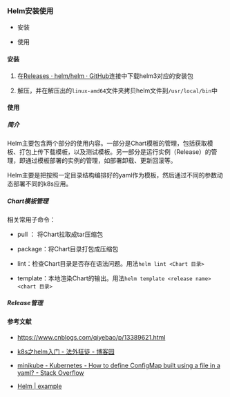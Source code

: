 ### Helm安装使用

- 安装

- 使用

#### 安装

1. 在[Releases · helm/helm · GitHub](https://github.com/helm/helm/releases)连接中下载helm3对应的安装包

2. 解压，并在解压出的`linux-amd64`文件夹拷贝helm文件到`/usr/local/bin`中

#### 使用

##### 简介

Helm主要包含两个部分的使用内容。一部分是Chart模板的管理，包括获取模板、打包上传下载模板，以及测试模板。另一部分是运行实例（Release）的管理，即通过模板部署的实例的管理，如部署卸载、更新回滚等。<br>

Helm主要是把按照一定目录结构编排好的yaml作为模板，然后通过不同的参数动态部署不同的k8s应用。

##### Chart模板管理

相关常用子命令：

- pull ： 将Chart拉取成tar压缩包

- package：将Chart目录打包成压缩包

- lint：检查Chart目录是否存在语法问题。用法`helm lint <Chart 目录>`

- template：本地渲染Chart的输出。用法`helm template <release name> <chart 目录>`

##### Release管理

#### 参考文献

- https://www.cnblogs.com/qiyebao/p/13389621.html

- [k8s之helm入门 - 法外狂徒 - 博客园](https://www.cnblogs.com/fawaikuangtu123/p/11296574.html)

- [minikube - Kubernetes - How to define ConfigMap built using a file in a yaml? - Stack Overflow](https://stackoverflow.com/questions/53429486/kubernetes-how-to-define-configmap-built-using-a-file-in-a-yaml)

- [Helm | example](https://helm.sh/docs/chart_template_guide/accessing_files/#basic-example)
